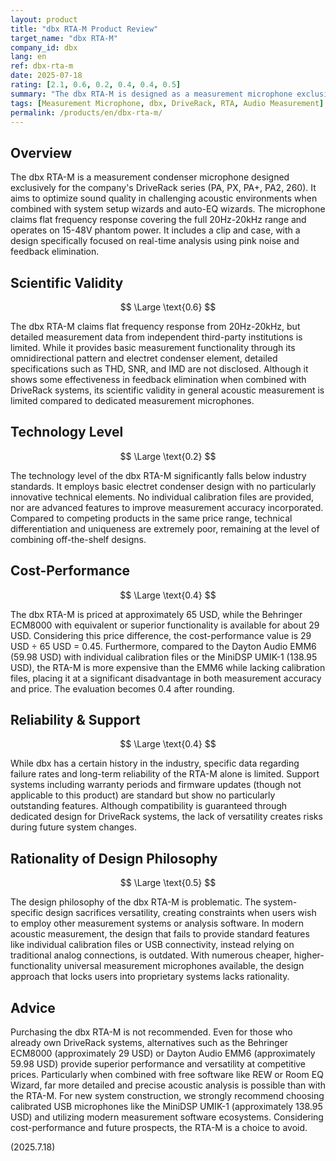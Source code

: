 ```yaml
---
layout: product
title: "dbx RTA-M Product Review"
target_name: "dbx RTA-M"
company_id: dbx
lang: en
ref: dbx-rta-m
date: 2025-07-18
rating: [2.1, 0.6, 0.2, 0.4, 0.4, 0.5]
summary: "The dbx RTA-M is designed as a measurement microphone exclusively for specific DriveRack systems, but lacks versatility and faces numerous cheaper, higher-performance alternatives. While claiming flat 20Hz-20kHz response, independent third-party measurement data is limited, and cost-performance is extremely poor against products offering equivalent functionality at lower prices."
tags: [Measurement Microphone, dbx, DriveRack, RTA, Audio Measurement]
permalink: /products/en/dbx-rta-m/
---
```


## Overview

The dbx RTA-M is a measurement condenser microphone designed exclusively for the company's DriveRack series (PA, PX, PA+, PA2, 260). It aims to optimize sound quality in challenging acoustic environments when combined with system setup wizards and auto-EQ wizards. The microphone claims flat frequency response covering the full 20Hz-20kHz range and operates on 15-48V phantom power. It includes a clip and case, with a design specifically focused on real-time analysis using pink noise and feedback elimination.

## Scientific Validity

$$ \Large \text{0.6} $$

The dbx RTA-M claims flat frequency response from 20Hz-20kHz, but detailed measurement data from independent third-party institutions is limited. While it provides basic measurement functionality through its omnidirectional pattern and electret condenser element, detailed specifications such as THD, SNR, and IMD are not disclosed. Although it shows some effectiveness in feedback elimination when combined with DriveRack systems, its scientific validity in general acoustic measurement is limited compared to dedicated measurement microphones.

## Technology Level

$$ \Large \text{0.2} $$

The technology level of the dbx RTA-M significantly falls below industry standards. It employs basic electret condenser design with no particularly innovative technical elements. No individual calibration files are provided, nor are advanced features to improve measurement accuracy incorporated. Compared to competing products in the same price range, technical differentiation and uniqueness are extremely poor, remaining at the level of combining off-the-shelf designs.

## Cost-Performance

$$ \Large \text{0.4} $$

The dbx RTA-M is priced at approximately 65 USD, while the Behringer ECM8000 with equivalent or superior functionality is available for about 29 USD. Considering this price difference, the cost-performance value is 29 USD ÷ 65 USD = 0.45. Furthermore, compared to the Dayton Audio EMM6 (59.98 USD) with individual calibration files or the MiniDSP UMIK-1 (138.95 USD), the RTA-M is more expensive than the EMM6 while lacking calibration files, placing it at a significant disadvantage in both measurement accuracy and price. The evaluation becomes 0.4 after rounding.

## Reliability & Support

$$ \Large \text{0.4} $$

While dbx has a certain history in the industry, specific data regarding failure rates and long-term reliability of the RTA-M alone is limited. Support systems including warranty periods and firmware updates (though not applicable to this product) are standard but show no particularly outstanding features. Although compatibility is guaranteed through dedicated design for DriveRack systems, the lack of versatility creates risks during future system changes.

## Rationality of Design Philosophy

$$ \Large \text{0.5} $$

The design philosophy of the dbx RTA-M is problematic. The system-specific design sacrifices versatility, creating constraints when users wish to employ other measurement systems or analysis software. In modern acoustic measurement, the design that fails to provide standard features like individual calibration files or USB connectivity, instead relying on traditional analog connections, is outdated. With numerous cheaper, higher-functionality universal measurement microphones available, the design approach that locks users into proprietary systems lacks rationality.

## Advice

Purchasing the dbx RTA-M is not recommended. Even for those who already own DriveRack systems, alternatives such as the Behringer ECM8000 (approximately 29 USD) or Dayton Audio EMM6 (approximately 59.98 USD) provide superior performance and versatility at competitive prices. Particularly when combined with free software like REW or Room EQ Wizard, far more detailed and precise acoustic analysis is possible than with the RTA-M. For new system construction, we strongly recommend choosing calibrated USB microphones like the MiniDSP UMIK-1 (approximately 138.95 USD) and utilizing modern measurement software ecosystems. Considering cost-performance and future prospects, the RTA-M is a choice to avoid.

(2025.7.18)